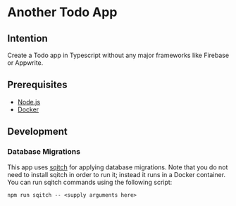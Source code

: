 # Another Todo App

## Intention

Create a Todo app in Typescript without any major frameworks like Firebase or Appwrite.

## Prerequisites

- [Node.js](https://nodejs.org/)
- [Docker](https://www.docker.com/)

## Development

### Database Migrations

This app uses [sqitch](https://sqitch.org/) for applying database migrations. Note that you do not need to install sqitch in order to run it; instead it runs in a Docker container. You can run sqitch commands using the following script:

```
npm run sqitch -- <supply arguments here>
```
